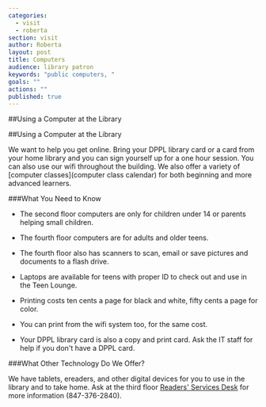 ```yaml
---
categories: 
  - visit
  - roberta
section: visit
author: Roberta
layout: post
title: Computers
audience: library patron
keywords: "public computers, "
goals: ""
actions: ""
published: true
---
```


##Using a Computer at the Library


##Using a Computer at the Library

We want to help you get online. Bring your DPPL library card or a card from your home library and you can sign yourself up for a one hour session. You can also use our wifi throughout the building. We also offer a variety of [computer classes](computer class calendar) for both beginning and more advanced learners.

###What You Need to Know

- The second floor computers are only for children under 14 or parents helping small children. 

- The fourth floor computers are for adults and older teens.

- The fourth floor also has scanners to scan, email or save pictures and documents to a flash drive.

- Laptops are available for teens with proper ID to check out and use in the Teen Lounge.

- Printing costs ten cents a page for black and white, fifty cents a page for color.

- You can print from the wifi system too, for the same cost. 

- Your DPPL library card is also a copy and print card. Ask the IT staff for help if you don't have a DPPL card.

###What Other Technology Do We Offer?

We have tablets, ereaders, and other digital devices for you to use in the library and to take home. Ask at the third floor [Readers' Services Desk](mailto:readersservicesdesk@dppl.org) for more information (847-376-2840).





